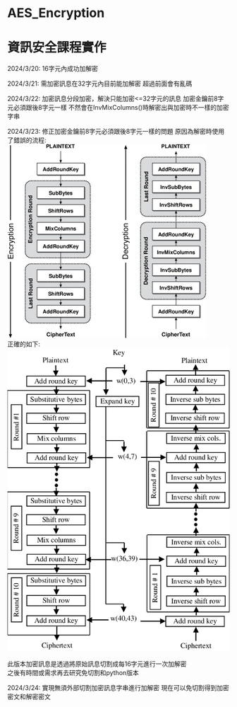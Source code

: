 # AES_Encryption

# 資訊安全課程實作

2024/3/20:
16字元內成功加解密

2024/3/21:
需加密訊息在32字元內目前能加解密
超過前面會有亂碼

2024/3/22:
加密訊息分段加密，解決只能加密<=32字元的訊息
加密金鑰前8字元必須跟後8字元一樣
不然會在InvMixColumns()時解密出與加密時不一樣的加密字串

2024/3/23:
修正加密金鑰前8字元必須跟後8字元一樣的問題
原因為解密時使用了錯誤的流程:  
![image](https://github.com/iron980018/AES_Encryption/blob/main/incorrect.jpg)  
正確的如下:  
![image](https://github.com/iron980018/AES_Encryption/blob/main/correct.png)  

此版本加密訊息是透過將原始訊息切割成每16字元進行一次加解密  
之後有時間或需求再去研究免切割和python版本

2024/3/24:
實現無須外部切割加密訊息字串進行加解密
現在可以免切割得到加密密文和解密密文

